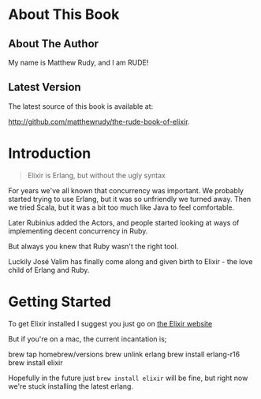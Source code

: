 # About This Book #

## About The Author ##
My name is Matthew Rudy, and I am RUDE!

## Latest Version ##
The latest source of this book is available at:

<http://github.com/matthewrudy/the-rude-book-of-elixir>.

# Introduction #
 > Elixir is Erlang, but without the ugly syntax

For years we've all known that concurrency was important. We probably started trying to use Erlang, but it was so unfriendly we turned away. Then we tried Scala, but it was a bit too much like Java to feel comfortable.

Later Rubinius added the Actors, and people started looking at ways of implementing decent concurrency in Ruby.

But always you knew that Ruby wasn't the right tool.

Luckily José Valim has finally come along and given birth to Elixir - the love child of Erlang and Ruby.

# Getting Started #

To get Elixir installed I suggest you just go on [the Elixir website](http://elixir-lang.org/getting_started/1.html)

But if you're on a mac, the current incantation is;

  brew tap homebrew/versions
  brew unlink erlang
  brew install erlang-r16
  brew install elixir

Hopefully in the future just `brew install elixir` will be fine, but right now we're stuck installing the latest erlang.
